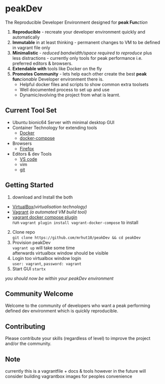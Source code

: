 # peakDev
The Reproducible Developer Environment designed for **peak Fun***ction*  

1. **Reproducible** - recreate your developer environment quickly and automatically 
3. **Immutable** in at least thinking - permanent changes to VM to be defined in vagrant file only
4. **Minimalistic** - *reduced bandwidth/space required to reproduce* plus less distractions - currently only tools for peak performance i.e. preferred editors & browsers.
4. **Extendable with** tools like Docker on the fly
5. **Promotes Community** - lets help each other create the best **peak fun***cionable* Developer environment there is.
    * Helpful docker files and scripts to show common extra toolsets
    * Well documented process to set up and use
    * Dynamic/evolving the project from what is learnt.


## Current Tool Set
* Ubuntu bionic64 Server with minimal desktop GUI
* Container Technology for extending tools
  * [Docker](https://www.docker.com/)
  * [docker-compose](https://www.docker.com/)
* Browsers
  * [Firefox](https://www.mozilla.org/en-US/firefox/)
* Editors & dev Tools
  * [VS code](https://code.visualstudio.com/)
  * vim
  * [git](https://git-scm.com/)

## Getting Started
1. download and Install the both  
  * [VirtualBox](https://www.virtualbox.org/)*(virtualisation technology)*  
  * [Vagrant](https://www.vagrantup.com/) *(a automated VM build tool)*  
  * [vagrant docker compose plugin](https://github.com/leighmcculloch/vagrant-docker-compose)  
  run `vagrant plugin install vagrant-docker-compose` to install 

2. Clone repo  
`git clone https://github.com/mrhut10/peakDev && cd peakDev`
4. Provision peakDev  
`vagrant up`
will take some time  
afterwards virtualbox window should be visible
5. Login too virtualbox window login  
`user: vagrant`, `password: vagrant`
6. Start GUI `startx`  

*you should now be within your peakDev environment*  

## Community Welcome 
  Welcome to the community of developers who want a peak performing defined dev environment which is quickly reproducible.
## Contributing
  Please contribute your skills (regardless of level) to improve the project and/or the community.
## Note
  currently this is a vagrantfile + docs & tools however in the future will consider building vagrantbox images for peoples convenience